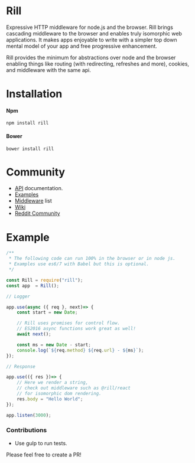 # Rill
Expressive HTTP middleware for node.js and the browser.
Rill brings cascading middleware to the browser and enables truly isomorphic web applications. It makes apps enjoyable to write with a simpler top down mental model of your app and free progressive enhancement.

Rill provides the minimum for abstractions over node and the browser enabling things like routing (with redirecting, refreshes and more), cookies, and middleware with the same api.

# Installation

#### Npm
```console
npm install rill
```

#### Bower
```console
bower install rill
```

# Community

* [API](https://github.com/rill-js/rill/blob/master/docs/api/index.md) documentation.
* [Examples](https://github.com/rill-js/examples)
* [Middleware](https://github.com/rill-js/rill/wiki) list
* [Wiki](https://github.com/rill-js/rill/wiki)
* [Reddit Community](https://www.reddit.com/r/Rill)

# Example

```javascript
/**
 * The following code can run 100% in the browser or in node js.
 * Examples use es6/7 with Babel but this is optional.
 */

const Rill = require("rill");
const app  = Rill();

// Logger

app.use(async ({ req }, next)=> {
	const start = new Date;

	// Rill uses promises for control flow.
	// ES2016 async functions work great as well!
	await next();

	const ms = new Date - start;
	console.log(`${req.method} ${req.url} - ${ms}`);
});

// Response

app.use(({ res })=> {
	// Here we render a string,
	// check out middleware such as @rill/react
	// for isomorphic dom rendering.
	res.body = "Hello World";
});

app.listen(3000);
```

### Contributions

* Use gulp to run tests.

Please feel free to create a PR!
